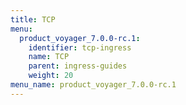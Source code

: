 ```yaml
---
title: TCP
menu:
  product_voyager_7.0.0-rc.1:
    identifier: tcp-ingress
    name: TCP
    parent: ingress-guides
    weight: 20
menu_name: product_voyager_7.0.0-rc.1
---
```


